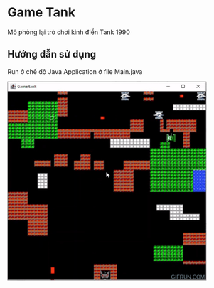 <h1>Game Tank</h1>
<p>Mô phỏng lại trò chơi kinh điển Tank 1990</p>
<h2>Hướng dẫn sử dụng</h2>
<p>Run ở chế độ Java Application ở file Main.java</p>
<img src="Game_Tank_Java_Swing.gif" alt="Not found" style="width:448px;height:448px;">
